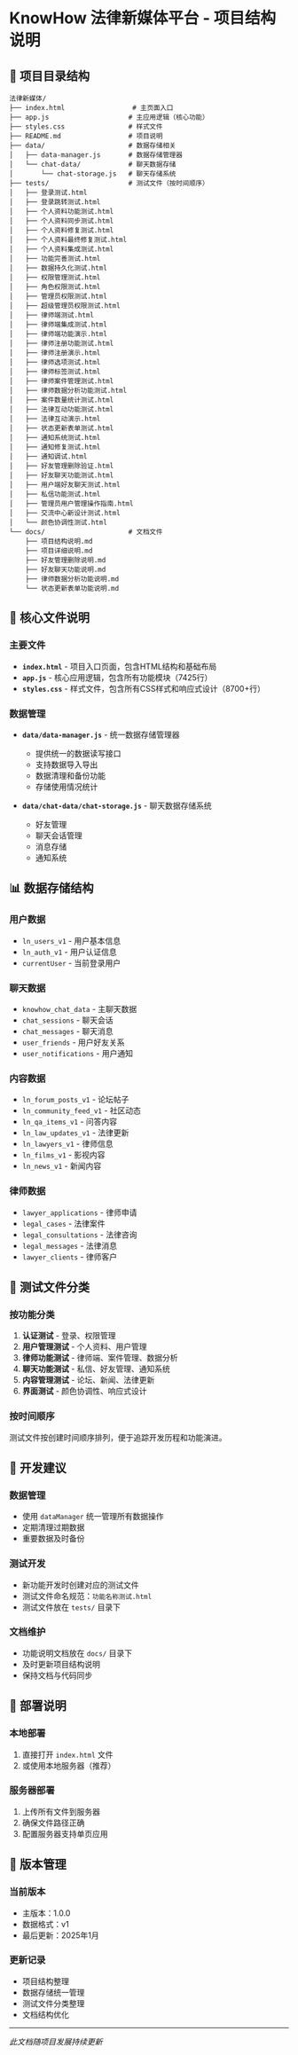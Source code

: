 # KnowHow 法律新媒体平台 - 项目结构说明

## 📁 项目目录结构

```
法律新媒体/
├── index.html                 # 主页面入口
├── app.js                    # 主应用逻辑（核心功能）
├── styles.css                # 样式文件
├── README.md                 # 项目说明
├── data/                     # 数据存储相关
│   ├── data-manager.js       # 数据存储管理器
│   └── chat-data/            # 聊天数据存储
│       └── chat-storage.js   # 聊天存储系统
├── tests/                    # 测试文件（按时间顺序）
│   ├── 登录测试.html
│   ├── 登录跳转测试.html
│   ├── 个人资料功能测试.html
│   ├── 个人资料同步测试.html
│   ├── 个人资料修复测试.html
│   ├── 个人资料最终修复测试.html
│   ├── 个人资料集成测试.html
│   ├── 功能完善测试.html
│   ├── 数据持久化测试.html
│   ├── 权限管理测试.html
│   ├── 角色权限测试.html
│   ├── 管理员权限测试.html
│   ├── 超级管理员权限测试.html
│   ├── 律师端测试.html
│   ├── 律师端集成测试.html
│   ├── 律师端功能演示.html
│   ├── 律师注册功能测试.html
│   ├── 律师注册演示.html
│   ├── 律师选项测试.html
│   ├── 律师标签测试.html
│   ├── 律师案件管理测试.html
│   ├── 律师数据分析功能测试.html
│   ├── 案件数量统计测试.html
│   ├── 法律互动功能测试.html
│   ├── 法律互动演示.html
│   ├── 状态更新表单测试.html
│   ├── 通知系统测试.html
│   ├── 通知修复测试.html
│   ├── 通知调试.html
│   ├── 好友管理删除验证.html
│   ├── 好友聊天功能测试.html
│   ├── 用户端好友聊天测试.html
│   ├── 私信功能测试.html
│   ├── 管理员用户管理操作指南.html
│   ├── 交流中心新设计测试.html
│   └── 颜色协调性测试.html
└── docs/                     # 文档文件
    ├── 项目结构说明.md
    ├── 项目详细说明.md
    ├── 好友管理删除说明.md
    ├── 好友聊天功能说明.md
    ├── 律师数据分析功能说明.md
    └── 状态更新表单功能说明.md
```

## 🎯 核心文件说明

### 主要文件
- **`index.html`** - 项目入口页面，包含HTML结构和基础布局
- **`app.js`** - 核心应用逻辑，包含所有功能模块（7425行）
- **`styles.css`** - 样式文件，包含所有CSS样式和响应式设计（8700+行）

### 数据管理
- **`data/data-manager.js`** - 统一数据存储管理器
  - 提供统一的数据读写接口
  - 支持数据导入导出
  - 数据清理和备份功能
  - 存储使用情况统计

- **`data/chat-data/chat-storage.js`** - 聊天数据存储系统
  - 好友管理
  - 聊天会话管理
  - 消息存储
  - 通知系统

## 📊 数据存储结构

### 用户数据
- `ln_users_v1` - 用户基本信息
- `ln_auth_v1` - 用户认证信息
- `currentUser` - 当前登录用户

### 聊天数据
- `knowhow_chat_data` - 主聊天数据
- `chat_sessions` - 聊天会话
- `chat_messages` - 聊天消息
- `user_friends` - 用户好友关系
- `user_notifications` - 用户通知

### 内容数据
- `ln_forum_posts_v1` - 论坛帖子
- `ln_community_feed_v1` - 社区动态
- `ln_qa_items_v1` - 问答内容
- `ln_law_updates_v1` - 法律更新
- `ln_lawyers_v1` - 律师信息
- `ln_films_v1` - 影视内容
- `ln_news_v1` - 新闻内容

### 律师数据
- `lawyer_applications` - 律师申请
- `legal_cases` - 法律案件
- `legal_consultations` - 法律咨询
- `legal_messages` - 法律消息
- `lawyer_clients` - 律师客户

## 🧪 测试文件分类

### 按功能分类
1. **认证测试** - 登录、权限管理
2. **用户管理测试** - 个人资料、用户管理
3. **律师功能测试** - 律师端、案件管理、数据分析
4. **聊天功能测试** - 私信、好友管理、通知系统
5. **内容管理测试** - 论坛、新闻、法律更新
6. **界面测试** - 颜色协调性、响应式设计

### 按时间顺序
测试文件按创建时间顺序排列，便于追踪开发历程和功能演进。

## 🔧 开发建议

### 数据管理
- 使用 `dataManager` 统一管理所有数据操作
- 定期清理过期数据
- 重要数据及时备份

### 测试开发
- 新功能开发时创建对应的测试文件
- 测试文件命名规范：`功能名称测试.html`
- 测试文件放在 `tests/` 目录下

### 文档维护
- 功能说明文档放在 `docs/` 目录下
- 及时更新项目结构说明
- 保持文档与代码同步

## 📱 部署说明

### 本地部署
1. 直接打开 `index.html` 文件
2. 或使用本地服务器（推荐）

### 服务器部署
1. 上传所有文件到服务器
2. 确保文件路径正确
3. 配置服务器支持单页应用

## 🔄 版本管理

### 当前版本
- 主版本：1.0.0
- 数据格式：v1
- 最后更新：2025年1月

### 更新记录
- 项目结构整理
- 数据存储统一管理
- 测试文件分类整理
- 文档结构优化

---

*此文档随项目发展持续更新*
